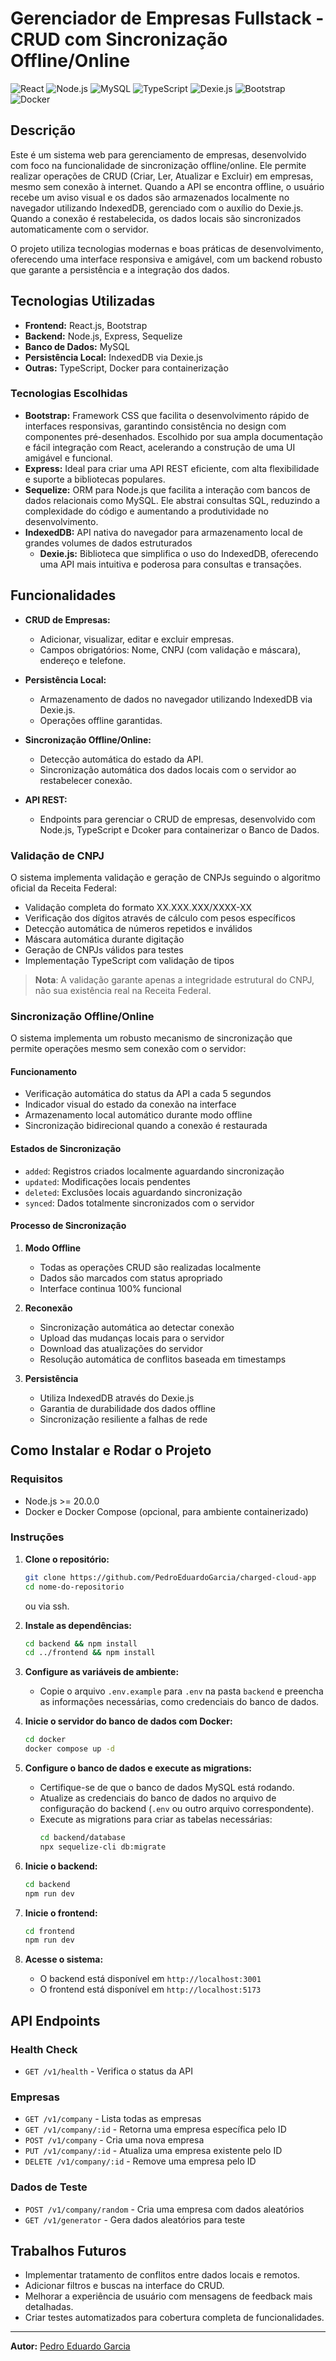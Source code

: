 # Gerenciador de Empresas Fullstack - CRUD com Sincronização Offline/Online

![React](https://img.shields.io/badge/React-18.0.0-blue?style=flat&logo=react)
![Node.js](https://img.shields.io/badge/Node.js-20.0.0-green?style=flat&logo=node.js)
![MySQL](https://img.shields.io/badge/MySQL-8.0-blue?style=flat&logo=mysql)
![TypeScript](https://img.shields.io/badge/TypeScript-5.0-blue?style=flat&logo=typescript)
![Dexie.js](https://img.shields.io/badge/Dexie.js-3.2-blue?style=flat)
![Bootstrap](https://img.shields.io/badge/Bootstrap-5.3-purple?style=flat&logo=bootstrap)
![Docker](https://img.shields.io/badge/Docker-20.10-blue?style=flat&logo=docker)


## Descrição

Este é um sistema web para gerenciamento de empresas, desenvolvido com foco na funcionalidade de sincronização offline/online. Ele permite realizar operações de CRUD (Criar, Ler, Atualizar e Excluir) em empresas, mesmo sem conexão à internet. Quando a API se encontra offline, o usuário recebe um aviso visual e os dados são armazenados localmente no navegador utilizando IndexedDB, gerenciado com o auxílio do Dexie.js. Quando a conexão é restabelecida, os dados locais são sincronizados automaticamente com o servidor.

O projeto utiliza tecnologias modernas e boas práticas de desenvolvimento, oferecendo uma interface responsiva e amigável, com um backend robusto que garante a persistência e a integração dos dados.

## Tecnologias Utilizadas

- **Frontend:** React.js, Bootstrap
- **Backend:** Node.js, Express, Sequelize
- **Banco de Dados:** MySQL
- **Persistência Local:** IndexedDB via Dexie.js
- **Outras:** TypeScript, Docker para containerização

### Tecnologias Escolhidas

- **Bootstrap:** Framework CSS que facilita o desenvolvimento rápido de interfaces responsivas, garantindo consistência no design com componentes pré-desenhados. Escolhido por sua ampla documentação e fácil integração com React, acelerando a construção de uma UI amigável e funcional.
- **Express:** Ideal para criar uma API REST eficiente, com alta flexibilidade e suporte a bibliotecas populares.
- **Sequelize:** ORM para Node.js que facilita a interação com bancos de dados relacionais como MySQL. Ele abstrai consultas SQL, reduzindo a complexidade do código e aumentando a produtividade no desenvolvimento.
- **IndexedDB:** API nativa do navegador para armazenamento local de grandes volumes de dados estruturados
  - **Dexie.js:** Biblioteca que simplifica o uso do IndexedDB, oferecendo uma API mais intuitiva e poderosa para consultas e transações.

## Funcionalidades

- **CRUD de Empresas:**
  - Adicionar, visualizar, editar e excluir empresas.
  - Campos obrigatórios: Nome, CNPJ (com validação e máscara), endereço e telefone.

- **Persistência Local:**
  - Armazenamento de dados no navegador utilizando IndexedDB via Dexie.js.
  - Operações offline garantidas.

- **Sincronização Offline/Online:**
  - Detecção automática do estado da API.
  - Sincronização automática dos dados locais com o servidor ao restabelecer conexão.

- **API REST:**
  - Endpoints para gerenciar o CRUD de empresas, desenvolvido com Node.js, TypeScript e Dcoker para containerizar o Banco de Dados.

### Validação de CNPJ

O sistema implementa validação e geração de CNPJs seguindo o algoritmo oficial da Receita Federal:
- Validação completa do formato XX.XXX.XXX/XXXX-XX
- Verificação dos dígitos através de cálculo com pesos específicos
- Detecção automática de números repetidos e inválidos
- Máscara automática durante digitação
- Geração de CNPJs válidos para testes
- Implementação TypeScript com validação de tipos

> **Nota**: A validação garante apenas a integridade estrutural do CNPJ, não sua existência real na Receita Federal.

### Sincronização Offline/Online

O sistema implementa um robusto mecanismo de sincronização que permite operações mesmo sem conexão com o servidor:

#### Funcionamento

- Verificação automática do status da API a cada 5 segundos
- Indicador visual do estado da conexão na interface
- Armazenamento local automático durante modo offline
- Sincronização bidirecional quando a conexão é restaurada

#### Estados de Sincronização

- `added`: Registros criados localmente aguardando sincronização
- `updated`: Modificações locais pendentes
- `deleted`: Exclusões locais aguardando sincronização
- `synced`: Dados totalmente sincronizados com o servidor

#### Processo de Sincronização

1. **Modo Offline**
   - Todas as operações CRUD são realizadas localmente
   - Dados são marcados com status apropriado
   - Interface continua 100% funcional

2. **Reconexão**
   - Sincronização automática ao detectar conexão
   - Upload das mudanças locais para o servidor
   - Download das atualizações do servidor
   - Resolução automática de conflitos baseada em timestamps

3. **Persistência**
   - Utiliza IndexedDB através do Dexie.js
   - Garantia de durabilidade dos dados offline
   - Sincronização resiliente a falhas de rede

## Como Instalar e Rodar o Projeto

### Requisitos
- Node.js >= 20.0.0
- Docker e Docker Compose (opcional, para ambiente containerizado)

### Instruções

1. **Clone o repositório:**
   ```bash
   git clone https://github.com/PedroEduardoGarcia/charged-cloud-app
   cd nome-do-repositorio
   ```
   ou via ssh.

2. **Instale as dependências:**
   ```bash
   cd backend && npm install
   cd ../frontend && npm install
   ```

3. **Configure as variáveis de ambiente:**
   - Copie o arquivo `.env.example` para `.env` na pasta `backend` e preencha as informações necessárias, como credenciais do banco de dados.

4. **Inicie o servidor do banco de dados com Docker:**
   ```bash
   cd docker
   docker compose up -d
   ```

5. **Configure o banco de dados e execute as migrations:**
   - Certifique-se de que o banco de dados MySQL está rodando.
   - Atualize as credenciais do banco de dados no arquivo de configuração do backend (`.env` ou outro arquivo correspondente).
   - Execute as migrations para criar as tabelas necessárias:
     ```bash
     cd backend/database
     npx sequelize-cli db:migrate
     ```

6. **Inicie o backend:**
   ```bash
   cd backend
   npm run dev
   ```

7. **Inicie o frontend:**
   ```bash
   cd frontend
   npm run dev
   ```

8. **Acesse o sistema:**
   - O backend está disponível em `http://localhost:3001`
   - O frontend está disponível em `http://localhost:5173`


## API Endpoints

### Health Check

- `GET /v1/health` - Verifica o status da API

### Empresas

- `GET /v1/company` - Lista todas as empresas
- `GET /v1/company/:id` - Retorna uma empresa específica pelo ID
- `POST /v1/company` - Cria uma nova empresa
- `PUT /v1/company/:id` - Atualiza uma empresa existente pelo ID
- `DELETE /v1/company/:id` - Remove uma empresa pelo ID

### Dados de Teste

- `POST /v1/company/random` - Cria uma empresa com dados aleatórios
- `GET /v1/generator` - Gera dados aleatórios para teste

## Trabalhos Futuros

- Implementar tratamento de conflitos entre dados locais e remotos.
- Adicionar filtros e buscas na interface do CRUD.
- Melhorar a experiência de usuário com mensagens de feedback mais detalhadas.
- Criar testes automatizados para cobertura completa de funcionalidades.

---

**Autor:** [Pedro Eduardo Garcia](https://github.com/PedroEduardoGarcia)
